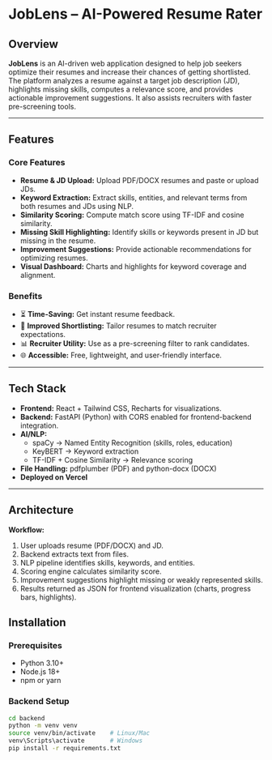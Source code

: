 # JobLens – AI-Powered Resume Rater

## Overview
**JobLens** is an AI-driven web application designed to help job seekers optimize their resumes and increase their chances of getting shortlisted. The platform analyzes a resume against a target job description (JD), highlights missing skills, computes a relevance score, and provides actionable improvement suggestions. It also assists recruiters with faster pre-screening tools.

---

## Features

### Core Features
- **Resume & JD Upload:** Upload PDF/DOCX resumes and paste or upload JDs.
- **Keyword Extraction:** Extract skills, entities, and relevant terms from both resumes and JDs using NLP.
- **Similarity Scoring:** Compute match score using TF-IDF and cosine similarity.
- **Missing Skill Highlighting:** Identify skills or keywords present in JD but missing in the resume.
- **Improvement Suggestions:** Provide actionable recommendations for optimizing resumes.
- **Visual Dashboard:** Charts and highlights for keyword coverage and alignment.

### Benefits
- ⏳ **Time-Saving:** Get instant resume feedback.
- 🎯 **Improved Shortlisting:** Tailor resumes to match recruiter expectations.
- 📊 **Recruiter Utility:** Use as a pre-screening filter to rank candidates.
- 🌐 **Accessible:** Free, lightweight, and user-friendly interface.

---

## Tech Stack

- **Frontend:** React + Tailwind CSS, Recharts for visualizations.
- **Backend:** FastAPI (Python) with CORS enabled for frontend-backend integration.
- **AI/NLP:**
  - spaCy → Named Entity Recognition (skills, roles, education)
  - KeyBERT → Keyword extraction
  - TF-IDF + Cosine Similarity → Relevance scoring
- **File Handling:** pdfplumber (PDF) and python-docx (DOCX)
- **Deployed on Vercel**

---

## Architecture

**Workflow:**
1. User uploads resume (PDF/DOCX) and JD.
2. Backend extracts text from files.
3. NLP pipeline identifies skills, keywords, and entities.
4. Scoring engine calculates similarity score.
5. Improvement suggestions highlight missing or weakly represented skills.
6. Results returned as JSON for frontend visualization (charts, progress bars, highlights).


## Installation

### Prerequisites
- Python 3.10+
- Node.js 18+
- npm or yarn

### Backend Setup
```bash
cd backend
python -m venv venv
source venv/bin/activate    # Linux/Mac
venv\Scripts\activate       # Windows
pip install -r requirements.txt


